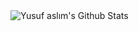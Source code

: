 <img align="left" alt="Yusuf aslım's Github Stats" src="https://github-readme-stats.vercel.app/api?username=YusufAslm&show_icons=true&theme=radical&count_private=true" />
